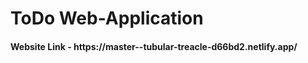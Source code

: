 <h1>ToDo Web-Application</h1>
<h4>Website Link - https://master--tubular-treacle-d66bd2.netlify.app/</h4>
